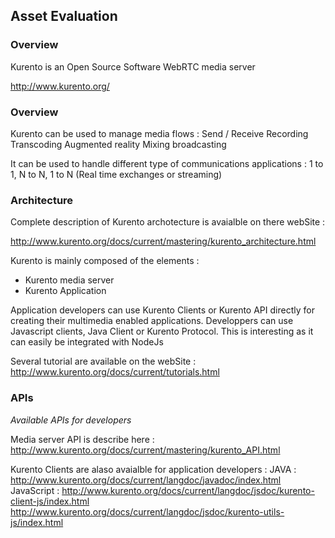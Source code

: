 ## Asset Evaluation

### Overview

Kurento is an Open Source Software WebRTC media server

http://www.kurento.org/


### Overview

Kurento can be used to manage media flows :
Send / Receive
Recording
Transcoding
Augmented reality
Mixing
broadcasting

It can be used to handle different type of communications applications : 1 to 1, N to N, 1 to N
(Real time exchanges or streaming)


### Architecture

Complete description of Kurento archotecture is avaialble on there webSite :

http://www.kurento.org/docs/current/mastering/kurento_architecture.html


Kurento is mainly composed of the elements :
- Kurento media server
- Kurento Application

Application developers can use Kurento Clients or Kurento API directly for creating their multimedia enabled applications.
Developpers can use Javascript clients, Java Client or Kurento Protocol. This is interesting as it can easily be integrated with NodeJs

Several tutorial are available on the webSite : http://www.kurento.org/docs/current/tutorials.html



### APIs

*Available APIs for developers*

Media server API is describe here :
http://www.kurento.org/docs/current/mastering/kurento_API.html

Kurento Clients are alaso avaialble for application developers :
JAVA :
http://www.kurento.org/docs/current/langdoc/javadoc/index.html
JavaScript :
http://www.kurento.org/docs/current/langdoc/jsdoc/kurento-client-js/index.html
http://www.kurento.org/docs/current/langdoc/jsdoc/kurento-utils-js/index.html

